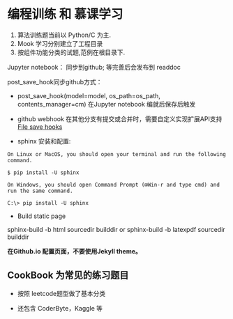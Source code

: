 编程训练 和 慕课学习
===================================

1. 算法训练题当前以 Python/C 为主.
2. Mook 学习分别建立了工程目录
3. 按组件功能分类的试题,范例在根目录下.


Jupyter notebook： 同步到github; 等完善后会发布到 readdoc

post_save_hook同步github方式：
* post_save_hook(model=model, os_path=os_path, contents_manager=cm)
  在Jupyter notebook 编就后保存后触发

* github webhook 在其他分支有提交或合并时，需要自定义实现扩展API支持 
[File save hooks](https://jupyter-notebook.readthedocs.io/en/stable/extending/savehooks.html?highlight=hook)


* sphinx 安装和配置:

```
On Linux or MacOS, you should open your terminal and run the following command.

$ pip install -U sphinx

On Windows, you should open Command Prompt (⊞Win-r and type cmd) and run the same command.

C:\> pip install -U sphinx

```
* Build static page

 sphinx-build -b html sourcedir builddir
 or sphinx-build -b latexpdf sourcedir builddir

 **在Github.io 配置页面，不要使用Jekyll theme。**

CookBook 为常见的练习题目
----------------------------------------------------

* 按照 leetcode题型做了基本分类

* 还包含 CoderByte，Kaggle 等